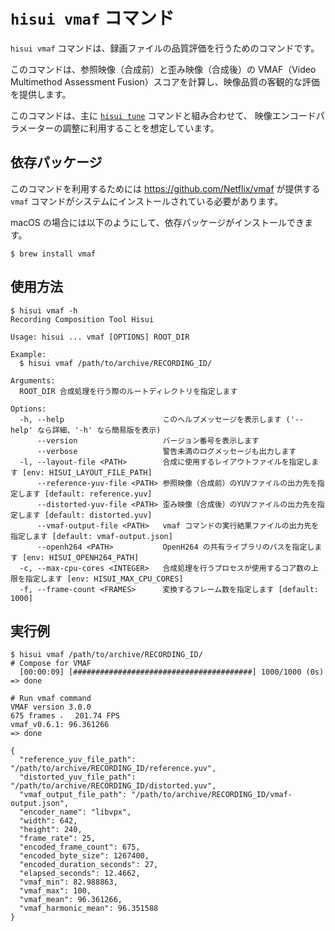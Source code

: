 # `hisui vmaf` コマンド

`hisui vmaf` コマンドは、録画ファイルの品質評価を行うためのコマンドです。

このコマンドは、参照映像（合成前）と歪み映像（合成後）の VMAF（Video Multimethod Assessment Fusion）スコアを計算し、映像品質の客観的な評価を提供します。

このコマンドは、主に [`hisui tune`](command_tune.md) コマンドと組み合わせて、
映像エンコードパラメーターの調整に利用することを想定しています。

## 依存パッケージ

このコマンドを利用するためには https://github.com/Netflix/vmaf が提供する `vmaf` コマンドがシステムにインストールされている必要があります。

macOS の場合には以下のようにして、依存パッケージがインストールできます。

```console
$ brew install vmaf
```

## 使用方法

```console
$ hisui vmaf -h
Recording Composition Tool Hisui

Usage: hisui ... vmaf [OPTIONS] ROOT_DIR

Example:
  $ hisui vmaf /path/to/archive/RECORDING_ID/

Arguments:
  ROOT_DIR 合成処理を行う際のルートディレクトリを指定します

Options:
  -h, --help                      このヘルプメッセージを表示します ('--help' なら詳細、'-h' なら簡易版を表示)
      --version                   バージョン番号を表示します
      --verbose                   警告未満のログメッセージも出力します
  -l, --layout-file <PATH>        合成に使用するレイアウトファイルを指定します [env: HISUI_LAYOUT_FILE_PATH]
      --reference-yuv-file <PATH> 参照映像（合成前）のYUVファイルの出力先を指定します [default: reference.yuv]
      --distorted-yuv-file <PATH> 歪み映像（合成後）のYUVファイルの出力先を指定します [default: distorted.yuv]
      --vmaf-output-file <PATH>   vmaf コマンドの実行結果ファイルの出力先を指定します [default: vmaf-output.json]
      --openh264 <PATH>           OpenH264 の共有ライブラリのパスを指定します [env: HISUI_OPENH264_PATH]
  -c, --max-cpu-cores <INTEGER>   合成処理を行うプロセスが使用するコア数の上限を指定します [env: HISUI_MAX_CPU_CORES]
  -f, --frame-count <FRAMES>      変換するフレーム数を指定します [default: 1000]
```

## 実行例

```console
$ hisui vmaf /path/to/archive/RECORDING_ID/
# Compose for VMAF
  [00:00:09] [########################################] 1000/1000 (0s)
=> done

# Run vmaf command
VMAF version 3.0.0
675 frames ⠄⠀ 201.74 FPS
vmaf_v0.6.1: 96.361266
=> done

{
  "reference_yuv_file_path": "/path/to/archive/RECORDING_ID/reference.yuv",
  "distorted_yuv_file_path": "/path/to/archive/RECORDING_ID/distorted.yuv",
  "vmaf_output_file_path": "/path/to/archive/RECORDING_ID/vmaf-output.json",
  "encoder_name": "libvpx",
  "width": 642,
  "height": 240,
  "frame_rate": 25,
  "encoded_frame_count": 675,
  "encoded_byte_size": 1267400,
  "encoded_duration_seconds": 27,
  "elapsed_seconds": 12.4662,
  "vmaf_min": 82.988863,
  "vmaf_max": 100,
  "vmaf_mean": 96.361266,
  "vmaf_harmonic_mean": 96.351588
}
```
